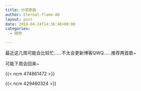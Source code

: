 ```yaml
---
title: 分享歌曲
author: Eternal-flame-AD
layout: post
date: 2018-04-24T14:36:48+00:00
categories:
  - 随想

---
```

最近这几周可能会比较忙……不太会更新博客QWQ……推荐两首歌~

可能下周会回来~

{{< ncm 474861472 >}}

{{< ncm 429460324 >}}
